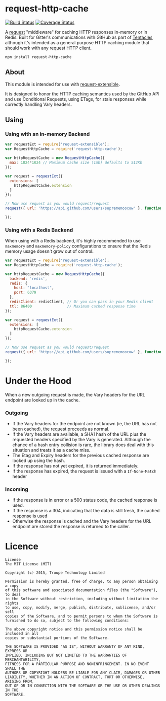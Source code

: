 # request-http-cache

[![Build Status](https://travis-ci.org/gitterHQ/request-http-cache.svg?branch=master)](https://travis-ci.org/gitterHQ/request-http-cache) [![Coverage Status](https://coveralls.io/repos/gitterHQ/request-http-cache/badge.svg)](https://coveralls.io/r/gitterHQ/request-http-cache)

A [request](https://github.com/request/request) "middleware" for caching HTTP responses in-memory or in Redis. Built for
Gitter's communications with GitHub as part of [Tentacles](https://github.com/gitterHQ/tentacles),
although it's intended as a general purpose HTTP caching module that should work
with any request HTTP client.

```
npm install request-http-cache

```

## About

This module is intended for use with [request-extensible](https://github.com/suprememoocow/request-extensible).

It is designed to honor the HTTP caching semantics used by the GitHub API and use
Conditional Requests, using ETags, for stale responses while correctly handling Vary headers.

## Using

### Using with an in-memory Backend

```javascript
var requestExt = require('request-extensible');
var RequestHttpCache = require('request-http-cache');

var httpRequestCache = new RequestHttpCache({
  max: 1024*1024 // Maximum cache size (1mb) defaults to 512Kb
});

var request = requestExt({
  extensions: [
    httpRequestCache.extension
  ]
});

// Now use request as you would request/request
request({ url: 'https://api.github.com/users/suprememoocow' }, function(err, response, body) {

});
```

### Using with a Redis Backend

When using with a Redis backend, it's highly recommended to use `maxmemory` and
`maxmemory-policy` configurations to ensure that the Redis memory usage doesn't
grow out of control.

```javascript
var requestExt = require('request-extensible');
var RequestHttpCache = require('request-http-cache');

var httpRequestCache = new RequestHttpCache({
  backend: 'redis',
  redis: {
    host: "localhost",
    port: 6379
  },
  redisClient: redisClient, // Or you can pass in your Redis client
  ttl: 86400                // Maximum cached response time
});

var request = requestExt({
  extensions: [
    httpRequestCache.extension
  ]
});

// Now use request as you would request/request
request({ url: 'https://api.github.com/users/suprememoocow' }, function(err, response, body) {

});
```


# Under the Hood

When a new outgoing request is made, the Vary headers for the URL endpoint are
looked up in the cache.

### Outgoing

 * If the Vary headers for the endpoint are not known (ie, the URL has not been cached),
   the request proceeds as normal.
 * If the Vary headers are available, a SHA1 hash of the URL plus the requested headers
   specified by the Vary is generated. Although the chance of a hash entry collision is rare,
   the library does deal with this situation and treats it as a cache miss.
 * The Etag and Expiry headers for the previous cached response are looked up using the
   hash.
 * If the response has not yet expired, it is returned immediately.
 * If the response has expired, the request is issued with a `If-None-Match` header

### Incoming
 * If the response is in error or a 500 status code, the cached response is used.
 * If the response is a 304, indicating that the data is still fresh, the cached response is used
 * Otherwise the response is cached and the Vary headers for the URL endpoint are stored
   the response is returned to the caller.  

# Licence

```
License
The MIT License (MIT)

Copyright (c) 2015, Troupe Technology Limited

Permission is hereby granted, free of charge, to any person obtaining a copy
of this software and associated documentation files (the "Software"), to deal
in the Software without restriction, including without limitation the rights
to use, copy, modify, merge, publish, distribute, sublicense, and/or sell
copies of the Software, and to permit persons to whom the Software is
furnished to do so, subject to the following conditions:

The above copyright notice and this permission notice shall be included in all
copies or substantial portions of the Software.

THE SOFTWARE IS PROVIDED "AS IS", WITHOUT WARRANTY OF ANY KIND, EXPRESS OR
IMPLIED, INCLUDING BUT NOT LIMITED TO THE WARRANTIES OF MERCHANTABILITY,
FITNESS FOR A PARTICULAR PURPOSE AND NONINFRINGEMENT. IN NO EVENT SHALL THE
AUTHORS OR COPYRIGHT HOLDERS BE LIABLE FOR ANY CLAIM, DAMAGES OR OTHER
LIABILITY, WHETHER IN AN ACTION OF CONTRACT, TORT OR OTHERWISE, ARISING FROM,
OUT OF OR IN CONNECTION WITH THE SOFTWARE OR THE USE OR OTHER DEALINGS IN THE
SOFTWARE.
```
